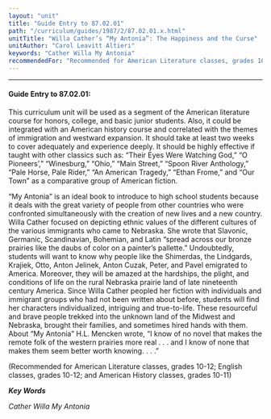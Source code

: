 ```yaml
---
layout: "unit"
title: "Guide Entry to 87.02.01"
path: "/curriculum/guides/1987/2/87.02.01.x.html"
unitTitle: "Willa Cather’s “My Antonia”: The Happiness and the Curse"
unitAuthor: "Carol Leavitt Altieri"
keywords: "Cather Willa My Antonia"
recommendedFor: "Recommended for American Literature classes, grades 10-12; English classes, grades 10-12; and American History classes, grades 10-11"
---
```

<body>
<hr/>
<h4>
Guide Entry to 87.02.01:
</h4>
This curriculum unit will be used as a segment of the American literature course for honors, college, and basic junior students. Also, it could be integrated with an American history course and correlated with the themes of immigration and westward expansion. It should take at least two weeks to cover adequately and experience deeply. It should be highly effective if taught with other classics such as: “Their Eyes Were Watching God,” “O Pioneers’,” “Winesburg,” “Ohio,” “Main Street,” “Spoon River Anthology,” “Pale Horse, Pale Rider,” “An American Tragedy,” “Ethan Frome,” and “Our Town” as a comparative group of American fiction.
<p>
“My Antonia” is an ideal book to introduce to high school students because it deals with the great variety of people from other countries who were confronted simultaneously with the creation of new lives and a new country. Willa Cather focused on depicting ethnic values of the different cultures of the various immigrants who came to Nebraska. She wrote that Slavonic, Germanic, Scandinavian, Bohemian, and Latin “spread across our bronze prairies like the daubs of color on a painter’s pallette.” Undoubtedly, students will want to know why people like the Shimerdas, the Lindgards, Krajiek, Otto, Anton Jelinek, Anton Cuzak, Peter, and Pavel emigrated to America. Moreover, they will be amazed at the hardships, the plight, and conditions of life on the rural Nebraska prairie land of late nineteenth century America. Since Willa Cather peopled her fiction with individuals and immigrant groups who had not been written about before, students will find her characters individualized, intriguing and true-to-life. These resourceful and brave people trekked into the unknown land of the Midwest and Nebraska, brought their families, and sometimes hired hands with them. About “My Antonia” H.L. Mencken wrote, “I know of no novel that makes the remote folk of the western prairies more real . . . and I know of none that makes them seem better worth knowing. . . .”
</p>
<p>
(Recommended for American Literature classes, grades 10-12; English classes, grades 10-12; and American History classes, grades 10-11)
</p>
<p>
<b>
<i>
Key Words
</i>
</b>
<br/>
</p>
<p>
<i>
Cather Willa My Antonia
</i>
</p>
</body>